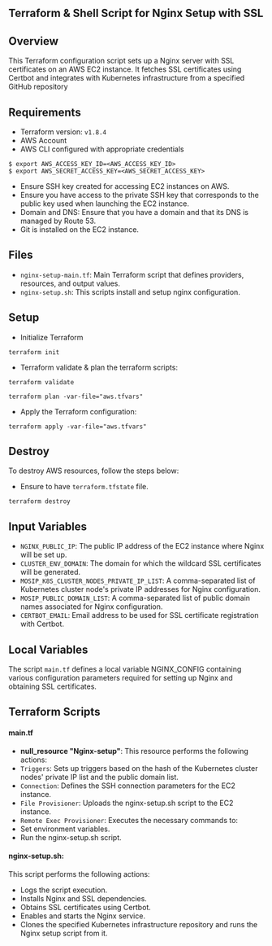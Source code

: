 ## Terraform & Shell Script for Nginx Setup with SSL

## Overview

This Terraform configuration script sets up a Nginx server with SSL certificates on an AWS EC2 instance.
It fetches SSL certificates using Certbot and integrates with Kubernetes infrastructure from a specified GitHub repository

## Requirements

* Terraform version: `v1.8.4`
* AWS Account
* AWS CLI configured with appropriate credentials
 ```
 $ export AWS_ACCESS_KEY_ID=<AWS_ACCESS_KEY_ID>
 $ export AWS_SECRET_ACCESS_KEY=<AWS_SECRET_ACCESS_KEY>
 ```
* Ensure SSH key created for accessing EC2 instances on AWS.
* Ensure you have access to the private SSH key that corresponds to the public key used when launching the EC2 instance.
* Domain and DNS: Ensure that you have a domain and that its DNS is managed by Route 53.
* Git is installed on the EC2 instance.

## Files

* `nginx-setup-main.tf`: Main Terraform script that defines providers, resources, and output values.
* `nginx-setup.sh`: This scripts install and setup nginx configuration.

## Setup

* Initialize Terraform

 ```
 terraform init
 ```
* Terraform validate & plan the terraform scripts:

 ```
 terraform validate
 ```

 ```
 terraform plan -var-file="aws.tfvars"
 ```
* Apply the Terraform configuration:

 ```
 terraform apply -var-file="aws.tfvars"
 ```

## Destroy

To destroy AWS resources, follow the steps below:

* Ensure to have `terraform.tfstate` file.
 ```
 terraform destroy
 ```

## Input Variables

* `NGINX_PUBLIC_IP`: The public IP address of the EC2 instance where Nginx will be set up.
* `CLUSTER_ENV_DOMAIN`: The domain for which the wildcard SSL certificates will be generated.
* `MOSIP_K8S_CLUSTER_NODES_PRIVATE_IP_LIST`: A comma-separated list of Kubernetes cluster node's private IP addresses for Nginx configuration.
* `MOSIP_PUBLIC_DOMAIN_LIST`: A comma-separated list of public domain names associated for Nginx configuration.
* `CERTBOT_EMAIL`: Email address to be used for SSL certificate registration with Certbot.

## Local Variables

The script `main.tf` defines a local variable NGINX_CONFIG containing various configuration parameters required for setting up Nginx and obtaining SSL certificates.

## Terraform Scripts

#### main.tf

* **null_resource "Nginx-setup"**: This resource performs the following actions:
 * `Triggers`: Sets up triggers based on the hash of the Kubernetes cluster nodes' private IP list and the public domain list.
 * `Connection`: Defines the SSH connection parameters for the EC2 instance.
 * `File Provisioner`: Uploads the nginx-setup.sh script to the EC2 instance.
 * `Remote Exec Provisioner`: Executes the necessary commands to:
 * Set environment variables.
 * Run the nginx-setup.sh script.

#### nginx-setup.sh:

This script performs the following actions:

* Logs the script execution.
* Installs Nginx and SSL dependencies.
* Obtains SSL certificates using Certbot.
* Enables and starts the Nginx service.
* Clones the specified Kubernetes infrastructure repository and runs the Nginx setup script from it.
